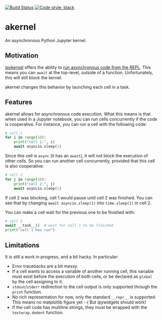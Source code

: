 [![Build Status](https://github.com/davidbrochart/akernel/workflows/CI/badge.svg)](https://github.com/davidbrochart/akernel/actions)
[![Code style: black](https://img.shields.io/badge/code%20style-black-000000.svg)](https://github.com/psf/black)

# akernel

An asynchronous Python Jupyter kernel.

## Motivation

[ipykernel](https://github.com/ipython/ipykernel) offers the ability to
[run asynchronous code from the REPL](https://ipython.readthedocs.io/en/stable/interactive/autoawait.html).
This means you can `await` at the top-level, outside of a function. Unfortunately, this will still
block the kernel.

akernel changes this behavior by launching each cell in a task.

## Features

akernel allows for asynchronous code execution. What this means is that when used in a Jupyter
notebook, you can run cells concurrently if the code is cooperative. For instance, you can run a
cell with the following code:

```python
# cell 1
for i in range(10):
    print("cell 1:", i)
    await asyncio.sleep(1)
```

Since this cell is `async` (it has an `await`), it will not block the execution of other cells.
So you can run another cell concurrently, provided that this cell is also cooperative:

```python
# cell 2
for j in range(10):
    print("cell 2:", j)
    await asyncio.sleep(1)
```

If cell 2 was blocking, cell 1 would pause until cell 2 was finished. You can see that by changing
`await asyncio.sleep(1)` into `time.sleep(1)` in cell 2.

You can make a cell wait for the previous one to be finished with:

```python
# cell 2
await __task__()  # wait for cell 1 to be finished
print("cell 1 has run")
```

## Limitations

It is still a work in progress, and a bit hacky. In particular:

- Error tracebacks are a bit messy.
- If a cell wants to access a variable of another running cell, this variable must exist before the
  execution of both cells, or be declared as `global` by the cell assigning to it.
- `stdout`/`stderr` redirection to the cell output is only supported through the `print` function.
- No rich representation for now, only the standard `__repr__` is supported. This means no
  matplotlib figure yet :-( But ipywidgets should work!
- If the cell code has multiline strings, they must be wrapped with the `textwrap.dedent` function.
